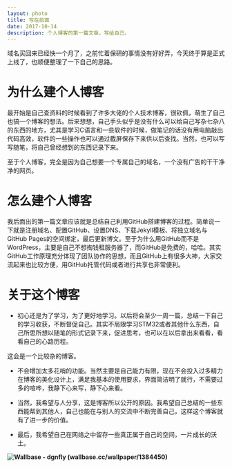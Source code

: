 ```yaml
---
layout: photo
title: 写在前面
date: 2017-10-14 
description: 个人博客的第一篇文章，写给自己。
---
```


域名买回来已经快一个月了，之前忙着保研的事情没有好好弄，今天终于算是正式上线了，也顺便整理了一下自己的思路。

# 为什么建个人博客

最开始是自己查资料的时候看到了许多大佬的个人技术博客，很钦佩，萌生了自己也搞一个博客的想法。后来想想，自己手头似乎是没有什么可以给自己写杂七杂八的东西的地方，尤其是学习C语言和一些软件的时候，做笔记的话没有用电脑敲出代码高效，软件的一些操作也可以通过截屏保存下来供以后查找。当然，也可以写写随笔，将自己曾经想到的东西记录下来。

至于个人博客，完全是因为自己想要一个专属自己的域名，一个没有广告的干干净净的网页。

# 怎么建个人博客

我后面出的第一篇文章应该就是总结自己利用GitHub搭建博客的过程。简单说一下就是注册域名、配置GitHub、设置DNS、下载Jekyll模板、将独立域名与GitHub Pages的空间绑定，最后更新博文。至于为什么用GitHub而不是WordPress，主要是自己不想掏钱租服务器了，而GitHub是免费的，哈哈。其实GitHub工作原理充分体现了团队协作的思想，而且GitHub上有很多大神，大家交流起来也比较方便，用GitHub托管代码或者进行共享也非常便利。

# 关于这个博客

- 初心还是为了学习，为了更好地学习。以后将会至少一周一篇，总结一下自己的学习收获，不断督促自己。其实不局限学习STM32或者其他什么东西，自己所思所想以随笔的形式记录下来，促进思考，也可以在以后拿出来看看，看看自己的心路历程。

这会是一个比较杂的博客。

- 不会增加太多花哨的功能。当然主要是自己能力有限，现在不会投入过多精力在博客的美化设计上，满足我基本的使用要求，界面简洁明了就行，不需要过多的喧哗，我静下心来写，静下心来看。

- 当然，我希望与人分享，这是博客所以公开的原因。我希望自己总结的一些东西能帮到其他人，自己也能在与别人的交流中不断完善自己，这样这个博客就有了进一步的价值。

- 最后，我希望自己在网络之中留存一些真正属于自己的空间，一片成长的沃土。
<!-- more -->

**![Wallbase - dgnfly (wallbase.cc/wallpaper/1384450)](http://ww3.sinaimg.cn/mw690/81b78497jw1emfgwjrh2pj21hc0u01g3.jpg)**


